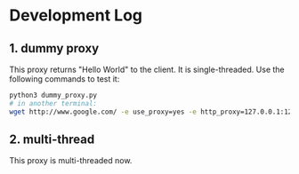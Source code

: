 # Development Log
## 1. dummy proxy
This proxy returns "Hello World" to the client. It is single-threaded. Use the following commands to test it:
```bash
python3 dummy_proxy.py
# in another terminal:
wget http://www.google.com/ -e use_proxy=yes -e http_proxy=127.0.0.1:12345
```
## 2. multi-thread
This proxy is multi-threaded now.